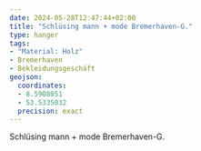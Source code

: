 ```yaml
---
date: 2024-05-28T12:47:44+02:00
title: "Schlüsing mann + mode Bremerhaven-G."
type: hanger
tags:
- "Material: Holz"
- Bremerhaven
- Bekleidungsgeschäft
geojson:
  coordinates:
  - 8.5908051
  - 53.5335032
  precision: exact
---
```

Schlüsing
mann + mode
Bremerhaven-G.
